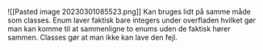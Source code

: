 ![[Pasted image 20230301085523.png]]
Kan bruges lidt på samme måde som classes.
Enum laver faktisk bare integers under overfladen hvilket gør man kan komme til at sammenligne to enums uden de faktisk hører sammen.
Classes gør at man ikke kan lave den fejl.